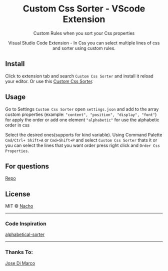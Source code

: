 <h1 align="center"> Custom Css Sorter - VScode Extension </h1>

<p align="center"> Custom Rules when you sort your Css properties</p>

<p align="center"> Visual Studio Code Extension - In Css you can select multiple lines of css and sorter using custom rules.</p>
<!-- <p align="center"><img align="center" src=""/></p> -->

## Install

Click to extension tab and search `Custom Css Sorter` and install it reload your editor. Or use this [Custom Css Sorter](https://marketplace.visualstudio.com/items?itemName=NachoDecima.custom-css-sorter).

## Usage

Go to Settings `Custom Css Sorter` open `settings.json` and add to the array custom properties (example: `"content", "position", "display", "font"`)  for apply the order or add one element `"alphabetic"` for use the alphabetic order in css


Select the desired ones(supports for kind variable).
Using Command Palette `Cmd/Ctrl+ Shift+A` or
`Cmd+Shift+P` and select `Custom Css Sorter` thats it or you can select the lines that you want order press right click and `Order Css Properties`.

## For questions

[Repo](https://github.com/nacho87/custom-css-sorter)

## License

MIT © [Nacho](https://github.com/nacho87)

---

### Code Inspiration
[alphabetical-sorter](https://marketplace.visualstudio.com/items?itemName=ue.alphabetical-sorter)

---

### Thanks To:
[Jose Di Marco](https://github.com/joseignaciodimarco)